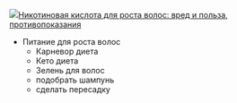 [](https://apteka.ru/blog/articles/pro-uxod-za-soboj/nikotinovaya-kislota-dlya-rosta-volos-polza-i-protivopokazaniya/)[![](https://apteka.ru/static/favicon.ico)Никотиновая кислота для роста волос: вред и польза, противопоказания](https://apteka.ru/blog/articles/pro-uxod-za-soboj/nikotinovaya-kislota-dlya-rosta-volos-polza-i-protivopokazaniya/)

- Питание для роста волос
	- Карневор диета
	- Кето диета
	- Зелень для волос
	- подобрать шампунь 
	- сделать пересадку
